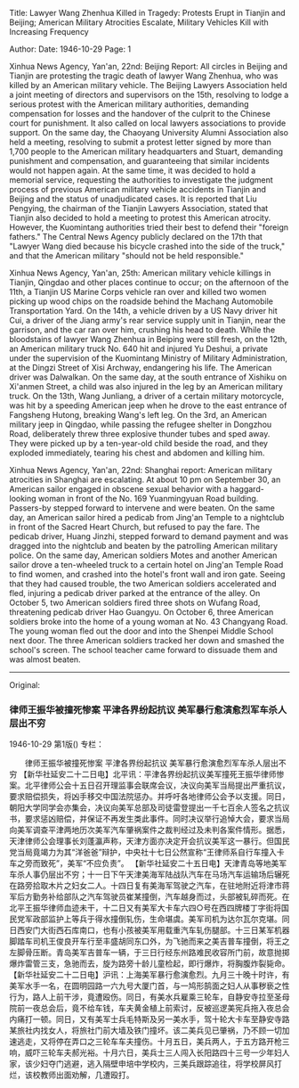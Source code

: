 Title: Lawyer Wang Zhenhua Killed in Tragedy: Protests Erupt in Tianjin and Beijing; American Military Atrocities Escalate, Military Vehicles Kill with Increasing Frequency

Author:
Date: 1946-10-29
Page: 1

Xinhua News Agency, Yan'an, 22nd: Beijing Report: All circles in Beijing and Tianjin are protesting the tragic death of lawyer Wang Zhenhua, who was killed by an American military vehicle. The Beijing Lawyers Association held a joint meeting of directors and supervisors on the 15th, resolving to lodge a serious protest with the American military authorities, demanding compensation for losses and the handover of the culprit to the Chinese court for punishment. It also called on local lawyers associations to provide support. On the same day, the Chaoyang University Alumni Association also held a meeting, resolving to submit a protest letter signed by more than 1,700 people to the American military headquarters and Stuart, demanding punishment and compensation, and guaranteeing that similar incidents would not happen again. At the same time, it was decided to hold a memorial service, requesting the authorities to investigate the judgment process of previous American military vehicle accidents in Tianjin and Beijing and the status of unadjudicated cases. It is reported that Liu Pengying, the chairman of the Tianjin Lawyers Association, stated that Tianjin also decided to hold a meeting to protest this American atrocity. However, the Kuomintang authorities tried their best to defend their "foreign fathers." The Central News Agency publicly declared on the 17th that "Lawyer Wang died because his bicycle crashed into the side of the truck," and that the American military "should not be held responsible."

Xinhua News Agency, Yan'an, 25th: American military vehicle killings in Tianjin, Qingdao and other places continue to occur; on the afternoon of the 11th, a Tianjin US Marine Corps vehicle ran over and killed two women picking up wood chips on the roadside behind the Machang Automobile Transportation Yard. On the 14th, a vehicle driven by a US Navy driver hit Cui, a driver of the Jiang army's rear service supply unit in Tianjin, near the garrison, and the car ran over him, crushing his head to death. While the bloodstains of lawyer Wang Zhenhua in Beiping were still fresh, on the 12th, an American military truck No. 640 hit and injured Yu Deshui, a private under the supervision of the Kuomintang Ministry of Military Administration, at the Dingzi Street of Xisi Archway, endangering his life. The American driver was Dalwalkan. On the same day, at the south entrance of Xishiku on Xi'anmen Street, a child was also injured in the leg by an American military truck. On the 13th, Wang Junliang, a driver of a certain military motorcycle, was hit by a speeding American jeep when he drove to the east entrance of Fangsheng Hutong, breaking Wang's left leg. On the 3rd, an American military jeep in Qingdao, while passing the refugee shelter in Dongzhou Road, deliberately threw three explosive thunder tubes and sped away. They were picked up by a ten-year-old child beside the road, and they exploded immediately, tearing his chest and abdomen and killing him.

Xinhua News Agency, Yan'an, 22nd: Shanghai report: American military atrocities in Shanghai are escalating. At about 10 pm on September 30, an American sailor engaged in obscene sexual behavior with a haggard-looking woman in front of the No. 169 Yuanmingyuan Road building. Passers-by stepped forward to intervene and were beaten. On the same day, an American sailor hired a pedicab from Jing'an Temple to a nightclub in front of the Sacred Heart Church, but refused to pay the fare. The pedicab driver, Huang Jinzhi, stepped forward to demand payment and was dragged into the nightclub and beaten by the patrolling American military police. On the same day, American soldiers Motes and another American sailor drove a ten-wheeled truck to a certain hotel on Jing'an Temple Road to find women, and crashed into the hotel's front wall and iron gate. Seeing that they had caused trouble, the two American soldiers accelerated and fled, injuring a pedicab driver parked at the entrance of the alley. On October 5, two American soldiers fired three shots on Wufang Road, threatening pedicab driver Hao Guangyu. On October 6, three American soldiers broke into the home of a young woman at No. 43 Changyang Road. The young woman fled out the door and into the Shenpei Middle School next door. The three American soldiers tracked her down and smashed the school's screen. The school teacher came forward to dissuade them and was almost beaten.



<hr /> 

Original: 


### 律师王振华被撞死惨案  平津各界纷起抗议  美军暴行愈演愈烈军车杀人层出不穷

1946-10-29
第1版()
专栏：

　　律师王振华被撞死惨案
    平津各界纷起抗议
    美军暴行愈演愈烈军车杀人层出不穷
    【新华社延安二十二日电】北平讯：平津各界纷起抗议美军撞死王振华律师惨案。北平律师公会十五日召开理监事会联席会议，决议向美军当局提出严重抗议，要求赔偿损失，将凶手移交中国法院惩办。并呼吁各地律师公会予以支援。同日，朝阳大学同学会亦集会，决议向美军总部及司徒雷登提出一千七百余人签名之抗议书，要求惩凶赔偿，并保证不再发生类此事件。同时决议举行追悼大会，要求当局向美军调查平津两地历次美军汽车肇祸案件之裁判经过及未判各案件情形。据悉，天津律师公会理事长刘蓬瀛声称，天津方面亦决定开会抗议美军这一暴行。但国民党当局竟竭力为其“洋爸爸”辩护，中央社十七日公然宣称“王律师系自行车撞入卡车之旁而致死”，美军“不应负责”。
    【新华社延安二十五日电】天津青岛等地美军车杀人事仍层出不穷；十一日下午天津美海军陆战队汽车在马场汽车运输场后辗死在路旁拾取木片之妇女二人。十四日复有美海军驾驶之汽车，在驻地附近将津市蒋军后方勤务补给部队之汽车驾驶员崔某撞倒，汽车越身而过，头部被轧碎而死。在北平王振华律师血迹未干，十二日又有美军大卡车六四○号在西四牌楼丁字街将国民党军政部监护上等兵于得水撞倒轧伤，生命堪虞。美军司机为达尔瓦尔克堪。同日西安门大街西石库南口，也有小孩被美军用载重汽车轧伤腿部。十三日某军机器脚踏车司机王俊良开车行至丰盛胡同东口外，为飞驰而来之美吉普车撞倒，将王之左脚骨压断。青岛美军吉普车一辆，于三日行经东州路难民收容所门前，故意抛掷爆炸雷管三支，急驰而去，旋为路旁十龄儿童检起，即行爆炸，将胸腹炸裂毙命。
    【新华社延安二十二日电】沪讯：上海美军暴行愈演愈烈。九月三十晚十时许，有美军水手一名，在圆明园路一六九号大厦门首，与一鸠形鹄面之妇人从事秽亵之性行为，路人上前干涉，竟遭殴伤。同日，有美水兵雇乘三轮车，自静安寺拉至圣母院前一夜总会后，竟不给车钱，车夫黄金植上前索讨，反被巡逻美宪兵拖入夜总会内痛打一顿。同日，又有美军士兵毛特斯及另一美水手，驾十轮大卡车至静安寺路某旅社内找女人，将旅社门前大墙及铁门撞坏。该二美兵见已肇祸，乃不顾一切加速逃走，又将停在弄口之三轮车车夫撞伤。十月五日，美兵两人，于五方路开枪三响，威吓三轮车夫郝光裕。十月六日，美兵士三人闯入长阳路四十三号一少年妇人家，该少妇夺门逃避，逃入隔壁申培中学校内，三美兵跟踪追往，将学校屏风打烂，该校教师出面劝解，几遭殴打。
